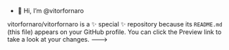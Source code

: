 - 👋 Hi, I’m @vitorfornaro

vitorfornaro/vitorfornaro is a ✨ special ✨ repository because its `README.md` (this file) appears on your GitHub profile.
You can click the Preview link to take a look at your changes.
--->
